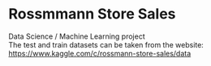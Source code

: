 # Rossmmann Store Sales
Data Science / Machine Learning project <br/>
The test and train datasets can be taken from the website: <it>https://www.kaggle.com/c/rossmann-store-sales/data</it>
